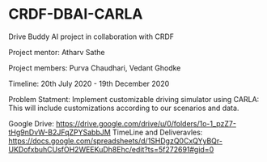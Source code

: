 # CRDF-DBAI-CARLA
Drive Buddy AI project in collaboration with CRDF

Project mentor: Atharv Sathe

Project members: Purva Chaudhari, Vedant Ghodke

Timeline: 20th July 2020 - 19th December 2020

Problem Statment: Implement customizable driving simulator using CARLA: This will include customizations according to our scenarios and data.


Google Drive: https://drive.google.com/drive/u/0/folders/1o-1_pzZ7-tHg9nDvW-B2JFqZPYSabbJM
TimeLine and Deliveravles: https://docs.google.com/spreadsheets/d/1SHDgzQ0CxQYyBQr-UKDofxbuhCUsfOH2WEEKuDh8Ehc/edit?ts=5f272691#gid=0
